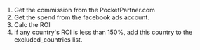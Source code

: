 1. Get the commission from the PocketPartner.com
2. Get the spend from the facebook ads account.
3. Calc the ROI
4. If any country's ROI is less than 150%, add this country to the excluded_countries list.
